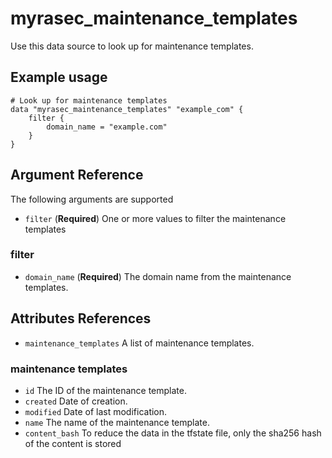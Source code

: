 # myrasec_maintenance_templates

Use this data source to look up for maintenance templates.

## Example usage

```hcl
# Look up for maintenance templates
data "myrasec_maintenance_templates" "example_com" {
    filter {
        domain_name = "example.com"
    }
}
```

## Argument Reference

The following arguments are supported

* `filter` (**Required**) One or more values to filter the maintenance templates

### filter
* `domain_name` (**Required**) The domain name from the maintenance templates.

## Attributes References
* `maintenance_templates` A list of maintenance templates.

### maintenance templates
* `id` The ID of the maintenance template.
* `created` Date of creation.
* `modified` Date of last modification.
* `name` The name of the maintenance template.
* `content_bash` To reduce the data in the tfstate file, only the sha256 hash of the content is stored